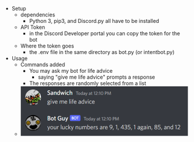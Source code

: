  - Setup
	- dependencies
		- Python 3, pip3, and Discord.py all have to be installed
	- API Token
		- in the Discord Developer portal you can copy the token for the bot
	- Where the token goes
		- the .env file in the same directory as bot.py (or intentbot.py)
- Usage
	- Commands added
		- You may ask my bot for life advice
			- saying "give me life advice" prompts a response
		- The responses are randomly selected from a list
	- ![The machines begin to steal the jobs of social workers](Documentation_1.png)
